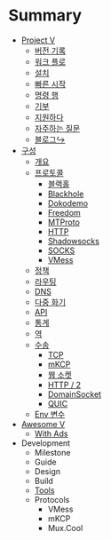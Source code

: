 # Summary

* [Project V](README.md) 
  * [버전 기록](welcome/versions.md)
  * [워크 플로](welcome/workflow.md)
  * [설치](welcome/install.md)
  * [빠른 시작](welcome/start.md)
  * [명령 행](welcome/command.md)
  * [기부](welcome/donate.md)
  * [지원하다](welcome/help.md)
  * [자주하는 질문](welcome/faq.md)
  * [블로그&#8618;](https://steemit.com/@v2ray)
* [구성](configuration/README.md) 
  * [개요](configuration/overview.md)
  * [프로토콜](configuration/protocols.md) 
    * [블랙홀](configuration/protocols/blackhole.md)
    * [Blackhole](configuration/protocols/dns.md)
    * [Dokodemo](configuration/protocols/dokodemo.md)
    * [Freedom](configuration/protocols/freedom.md)
    * [MTProto](configuration/protocols/mtproto.md)
    * [HTTP](configuration/protocols/http.md)
    * [Shadowsocks](configuration/protocols/shadowsocks.md)
    * [SOCKS](configuration/protocols/socks.md)
    * [VMess](configuration/protocols/vmess.md)
  * [정책](configuration/policy.md)
  * [라우팅](configuration/routing.md)
  * [DNS](configuration/dns.md)
  * [다중 화기](configuration/mux.md)
  * [API](configuration/api.md)
  * [통계](configuration/stats.md)
  * [역](configuration/reverse.md)
  * [수송](configuration/transport.md) 
    * [TCP](configuration/transport/tcp.md)
    * [mKCP](configuration/transport/mkcp.md)
    * [웹 소켓](configuration/transport/websocket.md)
    * [HTTP / 2](configuration/transport/h2.md)
    * [DomainSocket](configuration/transport/domainsocket.md)
    * [QUIC](configuration/transport/quic.md)
  * [Env 변수](configuration/env.md)
* [Awesome V](awesome/tools.md) 
  * [With Ads](awesome/ads.md)
* Development 
  * Milestone
  * Guide
  * Design
  * Build
  * [Tools](developer/tools.md)
  * Protocols 
    * VMess
    * mKCP
    * Mux.Cool